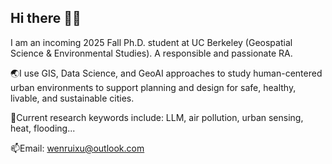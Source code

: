 ## Hi there 👋🦁

I am an incoming 2025 Fall Ph.D. student at UC Berkeley (Geospatial Science & Environmental Studies). A responsible and passionate RA.

🌏I use GIS, Data Science, and GeoAI approaches to study human-centered urban environments to support planning and design for safe, healthy, livable, and sustainable cities.

🔬Current research keywords include: LLM, air pollution, urban sensing, heat, flooding...

📫Email: wenruixu@outlook.com
